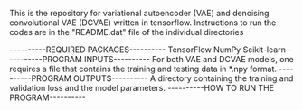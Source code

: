 This is the repository for variational autoencoder (VAE) and denoising convolutional VAE (DCVAE) written in tensorflow. Instructions to run the codes are in the "README.dat" file of the individual directories

----------REQUIRED PACKAGES----------
TensorFlow
NumPy 
Scikit-learn
----------PROGRAM INPUTS----------
For both VAE and DCVAE models, one requires a file that contains the training and testing data in *.npy format. 
----------PROGRAM OUTPUTS----------
A directory containing the training and validation loss and the model parameters.
----------HOW TO RUN THE PROGRAM----------
